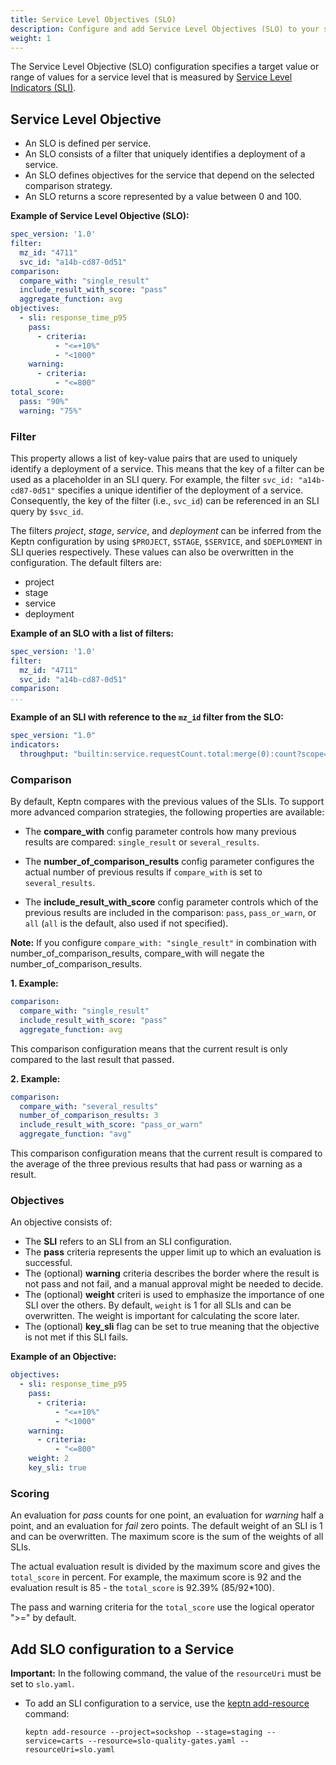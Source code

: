 ```yaml
---
title: Service Level Objectives (SLO)
description: Configure and add Service Level Objectives (SLO) to your service.
weight: 1
---
```


The Service Level Objective (SLO) configuration specifies a target value or range of values for a service level that is measured by [Service Level Indicators (SLI)](../sli). 

## Service Level Objective

* An SLO is defined per service.
* An SLO consists of a filter that uniquely identifies a deployment of a service.
* An SLO defines objectives for the service that depend on the selected comparison strategy. 
* An SLO returns a score represented by a value between 0 and 100. 

**Example of Service Level Objective (SLO):**

```yaml
spec_version: '1.0'
filter:
  mz_id: "4711"
  svc_id: "a14b-cd87-0d51"
comparison:
  compare_with: "single_result"
  include_result_with_score: "pass"
  aggregate_function: avg
objectives:
  - sli: response_time_p95
    pass:
      - criteria:
          - "<=+10%"
          - "<1000"
    warning:
      - criteria:
          - "<=800"
total_score:
  pass: "90%"
  warning: "75%"
```

### Filter
This property allows a list of key-value pairs that are used to uniquely identify a deployment of a service. This means that the key of a filter can be used as a placeholder in an SLI query. For example, the filter `svc_id: "a14b-cd87-0d51"` specifies a unique identifier of the deployment of a service. Consequently, the key of the filter (i.e., `svc_id`) can be referenced in an SLI query by `$svc_id`. 

The filters *project*, *stage*, *service*, and *deployment* can be inferred from the Keptn configuration by using `$PROJECT`, `$STAGE`, `$SERVICE`, and `$DEPLOYMENT` in SLI queries respectively. These values can also be overwritten in the configuration. The default filters are:

* project
* stage
* service
* deployment

**Example of an SLO with a list of filters:**
```yaml
spec_version: '1.0'
filter:
  mz_id: "4711"
  svc_id: "a14b-cd87-0d51"
comparison:
...
```

**Example of an SLI with reference to the `mz_id` filter from the SLO:**
```yaml
spec_version: "1.0"
indicators:
  throughput: "builtin:service.requestCount.total:merge(0):count?scope=tag(keptn_service:$SERVICE),mzId($mz_id)"
```

### Comparison
By default, Keptn compares with the previous values of the SLIs. To support more advanced comparion strategies, the following properties are available: 

* The **compare_with** config parameter controls how many previous results are compared: `single_result` or `several_results`. 

* The **number_of_comparison_results** config parameter configures the actual number of previous results if `compare_with` is set to `several_results`.

* The **include_result_with_score** config parameter controls which of the previous results are included in the comparison: `pass`, `pass_or_warn`, or `all` (`all` is the default, also used if not specified). 

**Note:** If you configure `compare_with: "single_result"` in combination with number_of_comparison_results, compare_with will negate the number_of_comparison_results. 

**1. Example:**

```yaml
comparison:
  compare_with: "single_result"
  include_result_with_score: "pass"
  aggregate_function: avg
```
This comparison configuration means that the current result is only compared to the last result that passed. 

**2. Example:**

```yaml
comparison:
  compare_with: "several_results"
  number_of_comparison_results: 3
  include_result_with_score: "pass_or_warn"
  aggregate_function: "avg"
```

This comparison configuration means that the current result is compared to the average of the three previous results that had pass or warning as a result.

### Objectives
An objective consists of:

* The **SLI**  refers to an SLI from an SLI configuration. 
* The **pass** criteria represents the upper limit up to which an evaluation is successful.
* The (optional) **warning** criteria describes the border where the result is not pass and not fail, and a manual approval might be needed to decide.
* The (optional) **weight** criteri is used to emphasize the importance of one SLI over the others. By default, `weight` is 1 for all SLIs and can be overwritten. The weight is important for calculating the score later.
* The (optional) **key_sli** flag can be set to true meaning that the objective is not met if this SLI fails.

**Example of an Objective:**

```yaml
objectives:
  - sli: response_time_p95
    pass:
      - criteria:
          - "<=+10%"
          - "<1000"
    warning:
      - criteria:
          - "<=800"
    weight: 2
    key_sli: true
```

### Scoring
An evaluation for *pass* counts for one point, an evaluation for *warning* half a point, and an evaluation for *fail* zero points. The default weight of an SLI is 1 and can be overwritten. The maximum score is the sum of the weights of all SLIs.

The actual evaluation result is divided by the maximum score and gives the `total_score` in percent. For example, the maximum score is 92 and the evaluation result is 85 - the `total_score` is 92.39% (85/92*100).

The pass and warning criteria for the `total_score` use the logical operator ">=" by default.

## Add SLO configuration to a Service

**Important:** In the following command, the value of the `resourceUri` must be set to `slo.yaml`.

* To add an SLI configuration to a service, use the [keptn add-resource](../../../reference/cli/commands/keptn_add-resource) command:

  ```console
  keptn add-resource --project=sockshop --stage=staging --service=carts --resource=slo-quality-gates.yaml --resourceUri=slo.yaml
  ```
